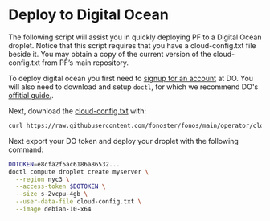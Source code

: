 # Deploy to Digital Ocean

The following script will assist you in quickly deploying PF to a Digital Ocean droplet. Notice that this script requires that you have a cloud-config.txt file beside it. You may obtain a copy of the current version of the cloud-config.txt from PF’s main repository.

To deploy digital ocean you first need to [signup for an account](https://www.digitalocean.com/?refcode=2962aa9e56a1&utm_campaign=Referral_Invite&utm_medium=Referral_Program&utm_source=CopyPaste) at DO. You will also need to download and setup `doctl`, for which we recommend DO's [offitial guide.](https://github.com/digitalocean/doctl/blob/main/README.md#authenticating-with-digitalocean).

Next, download the [cloud-config.txt](https://raw.githubusercontent.com/fonoster/fonos/main/operator/cloud-config.txt) with:

```bash
curl https://raw.githubusercontent.com/fonoster/fonos/main/operator/cloud-config.txt -o cloud-config.txt
```

Next export your DO token and deploy your droplet with the following command:

```bash
DOTOKEN=e8cfa2f5ac6186a86532...
doctl compute droplet create myserver \
  --region nyc3 \
  --access-token $DOTOKEN \
  --size s-2vcpu-4gb \
  --user-data-file cloud-config.txt \
  --image debian-10-x64
```